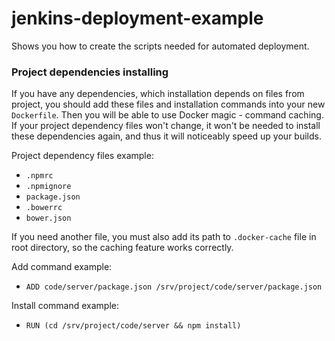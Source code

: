 jenkins-deployment-example
==========================

Shows you how to create the scripts needed for automated deployment.

### Project dependencies installing

If you have any dependencies, which installation depends on files from project, you should add these files and installation commands into your new `Dockerfile`. Then you will be able to use Docker magic - command caching. If your project dependency files won't change, it won't be needed to install these dependencies again, and thus it will noticeably speed up your builds.

Project dependency files example:

  - `.npmrc`
  - `.npmignore`
  - `package.json`
  - `.bowerrc`
  - `bower.json`
  
If you need another file, you must also add its path to `.docker-cache` file in root directory, so the caching feature works correctly.
  
Add command example:

  - `ADD code/server/package.json /srv/project/code/server/package.json`
  
Install command example:

  - `RUN (cd /srv/project/code/server && npm install)`

